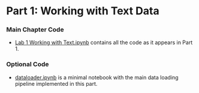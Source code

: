 # Part 1: Working with Text Data

### Main Chapter Code

- [Lab 1 Working with Text.ipynb](Lab%201%20Working%20with%20Text.ipynb) contains all the code as it appears in Part 1.

### Optional Code

- [dataloader.ipynb](dataloader.ipynb) is a minimal notebook with the main data loading pipeline implemented in this part.
